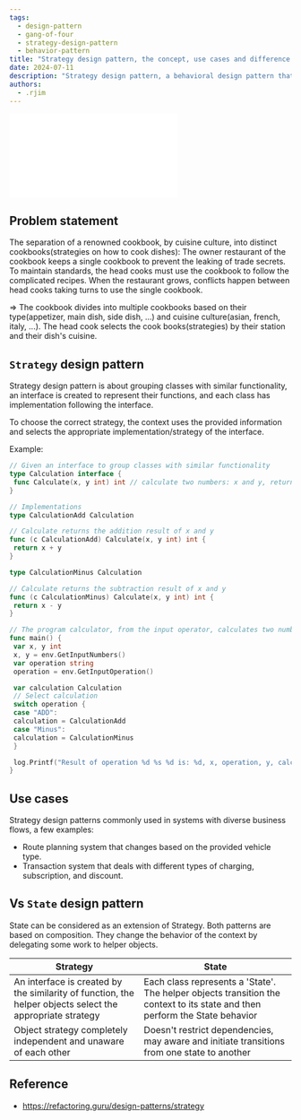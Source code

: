 ```yaml
---
tags: 
  - design-pattern
  - gang-of-four
  - strategy-design-pattern
  - behavior-pattern
title: "Strategy design pattern, the concept, use cases and difference with the state design pattern"
date: 2024-07-11
description: "Strategy design pattern, a behavioral design pattern that denote the functionality of a family of interchangeable classes to a interface, the context, with the helper objects, selects the appropriate implementation of the interface."
authors:
  - .rjim
---
```


![](assets/strategy-design-pattern.pdf)

## Problem statement
The separation of a renowned cookbook, by cuisine culture, into distinct cookbooks(strategies on how to cook dishes): The owner restaurant of the cookbook keeps a single cookbook to prevent the leaking of trade secrets. To maintain standards, the head cooks must use the cookbook to follow the complicated recipes. When the restaurant grows, conflicts happen between head cooks taking turns to use the single cookbook.

=> The cookbook divides into multiple cookbooks based on their type(appetizer, main dish, side dish, ...) and cuisine culture(asian, french, italy, ...). The head cook selects the cook books(strategies) by their station and their dish's cuisine.

## `Strategy` design pattern
Strategy design pattern is about grouping classes with similar functionality, an interface is created to represent their functions, and each class has implementation following the interface. 

To choose the correct strategy, the context uses the provided information and selects the appropriate implementation/strategy of the interface.

Example:
```go
// Given an interface to group classes with similar functionality
type Calculation interface {
 func Calculate(x, y int) int // calculate two numbers: x and y, return int result
}

// Implementations
type CalculationAdd Calculation

// Calculate returns the addition result of x and y
func (c CalculationAdd) Calculate(x, y int) int {
 return x + y
}

type CalculationMinus Calculation

// Calculate returns the subtraction result of x and y
func (c CalculationMinus) Calculate(x, y int) int {
 return x - y
}

// The program calculator, from the input operator, calculates two numbers and prints the result
func main() {
 var x, y int
 x, y = env.GetInputNumbers()
 var operation string
 operation = env.GetInputOperation()

 var calculation Calculation
 // Select calculation
 switch operation {
 case "ADD":
 calculation = CalculationAdd
 case "Minus":
 calculation = CalculationMinus
 }

 log.Printf("Result of operation %d %s %d is: %d, x, operation, y, calculation.Calculate(x, y))
}
```

## Use cases
Strategy design patterns commonly used in systems with diverse business flows, a few examples:
- Route planning system that changes based on the provided vehicle type.
- Transaction system that deals with different types of charging, subscription, and discount.


## Vs `State` design pattern
State can be considered as an extension of Strategy. Both patterns are based on composition.
They change the behavior of the context by delegating some work to helper objects. 

| Strategy | State |
| ----------- | ----------- |
| An interface is created by the similarity of function, the helper objects select the appropriate strategy | Each class represents a 'State'. The helper objects transition the context to its state and then perform the State behavior |
| Object strategy completely independent and unaware of each other | Doesn't restrict dependencies, may aware and initiate transitions from one state to another |

## Reference
- https://refactoring.guru/design-patterns/strategy
